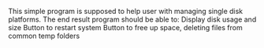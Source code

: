 This simple program is supposed to help user with managing single disk platforms.
The end result program should be able to:
Display disk usage and size
Button to restart system
Button to free up space, deleting files from common temp folders
